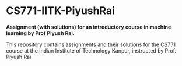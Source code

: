 # **CS771-IITK-PiyushRai**

**Assignment (with solutions) for an introductory course in machine learning by Prof Piyush Rai.**

This repository contains assignments and their solutions for the CS771 course at the Indian Institute of Technology Kanpur, instructed by Prof. Piyush Rai
